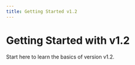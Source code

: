 ```yaml
---
title: Getting Started v1.2
---
```


# Getting Started with v1.2

Start here to learn the basics of version v1.2.